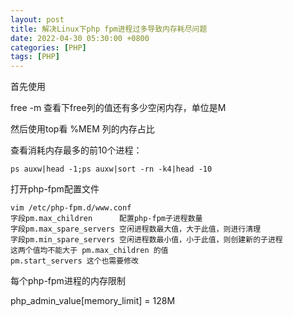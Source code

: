 ```yaml
---
layout: post
title: 解决Linux下php fpm进程过多导致内存耗尽问题
date: 2022-04-30 05:30:00 +0800
categories: [PHP]
tags: [PHP]
---
```

首先使用

free -m
查看下free列的值还有多少空闲内存，单位是M

然后使用top看 %MEM 列的内存占比

查看消耗内存最多的前10个进程：
```
ps auxw|head -1;ps auxw|sort -rn -k4|head -10
```
打开php-fpm配置文件
```
vim /etc/php-fpm.d/www.conf
字段pm.max_children      配置php-fpm子进程数量
字段pm.max_spare_servers 空闲进程数最大值，大于此值，则进行清理
字段pm.min_spare_servers 空闲进程数最小值，小于此值，则创建新的子进程
这两个值均不能大于 pm.max_children 的值
pm.start_servers 这个也需要修改
```
每个php-fpm进程的内存限制

php_admin_value[memory_limit] = 128M